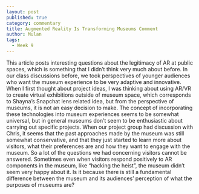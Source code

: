 ```yaml
---
layout: post
published: true
category: commentary
title: Augmented Reality Is Transforming Museums Comment
author: Mulan
tags:
  - Week 9
---
```

This article posts interesting questions about the legitimacy of AR at public spaces, which is something that I didn’t think very much about before. In our class discussions before, we took perspectives of younger audiences who want the museum experience to be very adaptive and innovative. When I first thought about project ideas, I was thinking about using AR/VR to create virtual exhibitions outside of museum space, which corresponds to Shayna’s Snapchat lens related idea, but from the perspective of museums, it is not an easy decision to make. The concept of incorporating these technologies into museum experiences seems to be somewhat universal, but in general museums don’t seem to be enthusiastic about carrying out specific projects. When our project group had discussion with Chris, it seems that the past approaches made by the museum was still somewhat conservative, and that they just started to learn more about visitors, what their preferences are and how they want to engage with the museum. So a lot of the questions we had concerning visitors cannot be answered. Sometimes even when visitors respond positively to AR components in the museum, like “hacking the heist”, the museum didn’t seem very happy about it. Is it because there is still a fundamental difference between the museum and its audiences’ perception of what the purposes of museums are?
